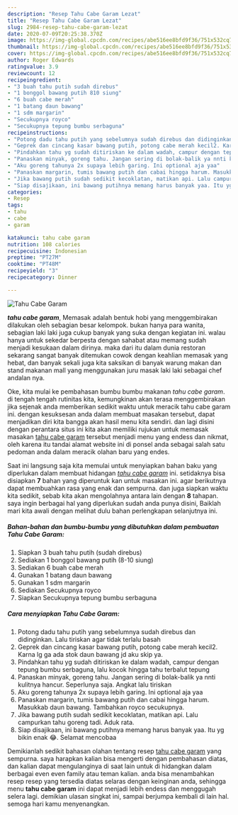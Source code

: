 ```yaml
---
description: "Resep Tahu Cabe Garam Lezat"
title: "Resep Tahu Cabe Garam Lezat"
slug: 2984-resep-tahu-cabe-garam-lezat
date: 2020-07-09T20:25:38.370Z
image: https://img-global.cpcdn.com/recipes/abe516ee8bfd9f36/751x532cq70/tahu-cabe-garam-foto-resep-utama.jpg
thumbnail: https://img-global.cpcdn.com/recipes/abe516ee8bfd9f36/751x532cq70/tahu-cabe-garam-foto-resep-utama.jpg
cover: https://img-global.cpcdn.com/recipes/abe516ee8bfd9f36/751x532cq70/tahu-cabe-garam-foto-resep-utama.jpg
author: Roger Edwards
ratingvalue: 3.9
reviewcount: 12
recipeingredient:
- "3 buah tahu putih sudah direbus"
- "1 bonggol bawang putih 810 siung"
- "6 buah cabe merah"
- "1 batang daun bawang"
- "1 sdm margarin"
- "Secukupnya royco"
- "Secukupnya tepung bumbu serbaguna"
recipeinstructions:
- "Potong dadu tahu putih yang sebelumnya sudah direbus dan didinginkan. Lalu tiriskan agar tidak terlalu basah"
- "Geprek dan cincang kasar bawang putih, potong cabe merah kecil2. Karna lg ga ada stok daun bawang jd aku skip ya."
- "Pindahkan tahu yg sudah ditiriskan ke dalam wadah, campur dengan tepung bumbu serbaguna, lalu kocok hingga tahu terbalut tepung"
- "Panaskan minyak, goreng tahu. Jangan sering di bolak-balik ya nnti kulitnya hancur. Seperlunya saja. Angkat lalu tiriskan"
- "Aku goreng tahunya 2x supaya lebih garing. Ini optional aja yaa"
- "Panaskan margarin, tumis bawang putih dan cabai hingga harum. Masukkab daun bawang. Tambahkan royco secukupnya."
- "Jika bawang putih sudah sedikit kecoklatan, matikan api. Lalu campurkan tahu goreng tadi. Aduk rata."
- "Siap disajikaan, ini bawang putihnya memang harus banyak yaa. Itu yg bikin enak 😂. Selamat mencobaa"
categories:
- Resep
tags:
- tahu
- cabe
- garam

katakunci: tahu cabe garam 
nutrition: 108 calories
recipecuisine: Indonesian
preptime: "PT27M"
cooktime: "PT48M"
recipeyield: "3"
recipecategory: Dinner

---
```



![Tahu Cabe Garam](https://img-global.cpcdn.com/recipes/abe516ee8bfd9f36/751x532cq70/tahu-cabe-garam-foto-resep-utama.jpg)

<b><i>tahu cabe garam</i></b>, Memasak adalah bentuk hobi yang menggembirakan dilakukan oleh sebagian besar kelompok. bukan hanya para wanita, sebagian laki laki juga cukup banyak yang suka dengan kegiatan ini. walau hanya untuk sekedar berpesta dengan sahabat atau memang sudah menjadi kesukaan dalam dirinya. maka dari itu dalam dunia restoran sekarang sangat banyak ditemukan cowok dengan keahlian memasak yang hebat, dan banyak sekali juga kita saksikan di banyak warung makan dan stand makanan mall yang menggunakan juru masak laki laki sebagai chef andalan nya.



Oke, kita mulai ke pembahasan bumbu bumbu makanan <i>tahu cabe garam</i>. di tengah tengah rutinitas kita, kemungkinan akan terasa menggembirakan jika sejenak anda memberikan sedikit waktu untuk meracik tahu cabe garam ini. dengan kesuksesan anda dalam membuat masakan tersebut, dapat menjadikan diri kita bangga akan hasil menu kita sendiri. dan lagi disini dengan perantara situs ini kita akan memiliki rujukan untuk memasak masakan <u>tahu cabe garam</u> tersebut menjadi menu yang endess dan nikmat, oleh karena itu tandai alamat website ini di ponsel anda sebagai salah satu pedoman anda dalam meracik olahan baru yang endes.


Saat ini langsung saja kita memulai untuk menyiapkan bahan baku yang diperlukan dalam membuat hidangan <u><i>tahu cabe garam</i></u> ini. setidaknya bisa disiapkan <b>7</b> bahan yang diperuntuk kan untuk masakan ini. agar berikutnya dapat membuahkan rasa yang enak dan sempurna. dan juga siapkan waktu kita sedikit, sebab kita akan mengolahnya antara lain dengan <b>8</b> tahapan. saya ingin berbagai hal yang diperlukan sudah anda punya disini, Baiklah mari kita awali dengan melihat dulu bahan perlengkapan selanjutnya ini.

<!--inarticleads1-->

##### Bahan-bahan dan bumbu-bumbu yang dibutuhkan dalam pembuatan Tahu Cabe Garam:

1. Siapkan 3 buah tahu putih (sudah direbus)
1. Sediakan 1 bonggol bawang putih (8-10 siung)
1. Sediakan 6 buah cabe merah
1. Gunakan 1 batang daun bawang
1. Gunakan 1 sdm margarin
1. Sediakan Secukupnya royco
1. Siapkan Secukupnya tepung bumbu serbaguna




<!--inarticleads2-->

##### Cara menyiapkan Tahu Cabe Garam:

1. Potong dadu tahu putih yang sebelumnya sudah direbus dan didinginkan. Lalu tiriskan agar tidak terlalu basah
1. Geprek dan cincang kasar bawang putih, potong cabe merah kecil2. Karna lg ga ada stok daun bawang jd aku skip ya.
1. Pindahkan tahu yg sudah ditiriskan ke dalam wadah, campur dengan tepung bumbu serbaguna, lalu kocok hingga tahu terbalut tepung
1. Panaskan minyak, goreng tahu. Jangan sering di bolak-balik ya nnti kulitnya hancur. Seperlunya saja. Angkat lalu tiriskan
1. Aku goreng tahunya 2x supaya lebih garing. Ini optional aja yaa
1. Panaskan margarin, tumis bawang putih dan cabai hingga harum. Masukkab daun bawang. Tambahkan royco secukupnya.
1. Jika bawang putih sudah sedikit kecoklatan, matikan api. Lalu campurkan tahu goreng tadi. Aduk rata.
1. Siap disajikaan, ini bawang putihnya memang harus banyak yaa. Itu yg bikin enak 😂. Selamat mencobaa




Demikianlah sedikit bahasan olahan tentang resep <u>tahu cabe garam</u> yang sempurna. saya harapkan kalian bisa mengerti dengan pembahasan diatas, dan kalian dapat mengulanginya di saat lain untuk di hidangkan dalam berbagai even even family atau teman kalian. anda bisa menambahkan resep resep yang tersedia diatas selaras dengan keinginan anda, sehingga menu <b>tahu cabe garam</b> ini dapat menjadi lebih endess dan menggugah selera lagi. demikian ulasan singkat ini, sampai berjumpa kembali di lain hal. semoga hari kamu menyenangkan.
